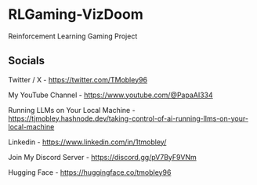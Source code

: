 # RLGaming-VizDoom
Reinforcement Learning Gaming Project

## Socials
Twitter / X - https://twitter.com/TMobley96

My YouTube Channel - https://www.youtube.com/@PapaAI334

Running LLMs on Your Local Machine - https://tjmobley.hashnode.dev/taking-control-of-ai-running-llms-on-your-local-machine

Linkedin - https://www.linkedin.com/in/1tmobley/

Join My Discord Server - https://discord.gg/pV7ByF9VNm

Hugging Face - https://huggingface.co/tmobley96


